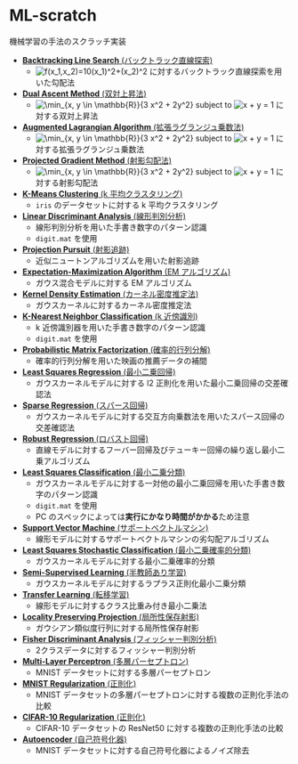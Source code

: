# ML-scratch

機械学習の手法のスクラッチ実装

- [**Backtracking Line Search** (バックトラック直線探索)](Backtracking-Line-Search)
    - <img src="https://render.githubusercontent.com/render/math?math=f%28x_1%2Cx_2%29%3D10%28x_1%29%5E2%2B%28x_2%29%5E2%0A" alt="f(x_1,x_2)=10(x_1)^2+(x_2)^2"> に対するバックトラック直線探索を用いた勾配法
- [**Dual Ascent Method** (双対上昇法)](Dual-Ascent-Method)
    - <img src="https://render.githubusercontent.com/render/math?math=%5Cdisplaystyle+%5Cmin_%7Bx%2C+y+%5Cin+%5Cmathbb%7BR%7D%7D%7B3+x%5E2+%2B+2y%5E2%7D" alt="\min_{x, y \in \mathbb{R}}{3 x^2 + 2y^2}"> subject to <img src="https://render.githubusercontent.com/render/math?math=%5Ctextstyle+x+%2B+y+%3D+1" alt="x + y = 1"> に対する双対上昇法
- [**Augmented Lagrangian Algorithm** (拡張ラグランジュ乗数法)](Augmented-Lagrangian-Algorithm)
    - <img src="https://render.githubusercontent.com/render/math?math=%5Cdisplaystyle+%5Cmin_%7Bx%2C+y+%5Cin+%5Cmathbb%7BR%7D%7D%7B3+x%5E2+%2B+2y%5E2%7D" alt="\min_{x, y \in \mathbb{R}}{3 x^2 + 2y^2}"> subject to <img src="https://render.githubusercontent.com/render/math?math=%5Ctextstyle+x+%2B+y+%3D+1" alt="x + y = 1"> に対する拡張ラグランジュ乗数法
- [**Projected Gradient Method** (射影勾配法)](Projected-Gradient-Method)
    - <img src="https://render.githubusercontent.com/render/math?math=%5Cdisplaystyle+%5Cmin_%7Bx%2C+y+%5Cin+%5Cmathbb%7BR%7D%7D%7B3+x%5E2+%2B+2y%5E2%7D" alt="\min_{x, y \in \mathbb{R}}{3 x^2 + 2y^2}"> subject to <img src="https://render.githubusercontent.com/render/math?math=%5Ctextstyle+x+%2B+y+%3D+1" alt="x + y = 1"> に対する射影勾配法
- [**K-Means Clustering** (k 平均クラスタリング)](K-Means-Clustering)
    - `iris` のデータセットに対する k 平均クラスタリング
- [**Linear Discriminant Analysis** (線形判別分析)](Linear-Discriminant-Analysis)
    - 線形判別分析を用いた手書き数字のパターン認識
    - `digit.mat` を使用
- [**Projection Pursuit** (射影追跡)](Projection-Pursuit)
    - 近似ニュートンアルゴリズムを用いた射影追跡
- [**Expectation-Maximization Algorithm** (EM アルゴリズム)](Expectation-Maximization-Algorithm)
    - ガウス混合モデルに対する EM アルゴリズム
- [**Kernel Density Estimation** (カーネル密度推定法)](Kernel-Density-Estimation)
    - ガウスカーネルに対するカーネル密度推定法
- [**K-Nearest Neighbor Classification** (k 近傍識別)](K-Nearest-Neighbor-Classification)
    - k 近傍識別器を用いた手書き数字のパターン認識
    - `digit.mat` を使用
- [**Probabilistic Matrix Factorization** (確率的行列分解)](Probabilistic-Matrix-Factorization)
    - 確率的行列分解を用いた映画の推薦データの補間
- [**Least Squares Regression** (最小二乗回帰)](Least-Squares-Regression)
    - ガウスカーネルモデルに対する l2 正則化を用いた最小二乗回帰の交差確認法
- [**Sparse Regression** (スパース回帰)](Sparse-Regression)
    - ガウスカーネルモデルに対する交互方向乗数法を用いたスパース回帰の交差確認法
- [**Robust Regression** (ロバスト回帰)](Robust-Regression)
    - 直線モデルに対するフーバー回帰及びテューキー回帰の繰り返し最小二乗アルゴリズム
- [**Least Squares Classification** (最小二乗分類)](Least-Squares-Classification)
    - ガウスカーネルモデルに対する一対他の最小二乗回帰を用いた手書き数字のパターン認識
    - `digit.mat` を使用
    - PC のスペックによっては**実行にかなり時間がかかる**ため注意
- [**Support Vector Machine** (サポートベクトルマシン)](Support-Vector-Machine)
    - 線形モデルに対するサポートベクトルマシンの劣勾配アルゴリズム
- [**Least Squares Stochastic Classification** (最小二乗確率的分類)](Least-Squares-Stochastic-Classification)
    - ガウスカーネルモデルに対する最小二乗確率的分類
- [**Semi-Supervised Learning** (半教師あり学習)](Semi-Supervised-Learning)
    - ガウスカーネルモデルに対するラプラス正則化最小二乗分類
- [**Transfer Learning** (転移学習)](Transfer-Learning)
    - 線形モデルに対するクラス比重み付き最小二乗法
- [**Locality Preserving Projection** (局所性保存射影)](Locality-Preserving-Projection)
    - ガウシアン類似度行列に対する局所性保存射影
- [**Fisher Discriminant Analysis** (フィッシャー判別分析)](Fisher-Discriminant-Analysis)
    - 2クラスデータに対するフィッシャー判別分析
- [**Multi-Layer Perceptron** (多層パーセプトロン)](Multi-Layer-Perceptron)
    - MNIST データセットに対する多層パーセプトロン
- [**MNIST Regularization** (正則化)](Regularization-MNIST)
    - MNIST データセットの多層パーセプトロンに対する複数の正則化手法の比較
- [**CIFAR-10 Regularization** (正則化)](Regularization-CIFAR10)
    - CIFAR-10 データセットの ResNet50 に対する複数の正則化手法の比較
- [**Autoencoder** (自己符号化器)](Autoencoder)
    - MNIST データセットに対する自己符号化器によるノイズ除去